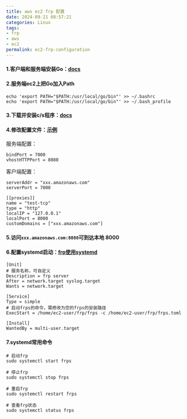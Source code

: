 ```yaml
---
title: aws ec2 frp 配置
date: 2024-09-21 08:57:21
categories: Linux
tags:
- frp
- aws
- ec2
permalink: ec2-frp-configuration
---
```

#### 1.客户端和服务端安装Go：[docs](https://go.dev/doc/install#requirements)

#### 2.服务端ec2上把Go加入Path
```shell
echo 'export PATH="$PATH:/usr/local/go/bin"' >> ~/.bashrc
echo 'export PATH="$PATH:/usr/local/go/bin"' >> ~/.bash_profile
```
<!--more-->

#### 3.下载并安装c/s程序：[docs](https://github.com/fatedier/frp/releases)

#### 4.修改配置文件：[示例](https://gofrp.org/zh-cn/docs/examples/)
服务端配置：
```shell
bindPort = 7000
vhostHTTPPort = 8080
```

客户端配置：
```shell
serverAddr = "xxx.amazonaws.com"
serverPort = 7000

[[proxies]]
name = "test-tcp"
type = "http"
localIP = "127.0.0.1"
localPort = 8000
customDomains = ["xxx.amazonaws.com"]
```

#### 5.访问`xxx.amazonaws.com:8080`可到达本地 8000

#### 6.配置systemd启动：[frp使用systemd](https://gofrp.org/zh-cn/docs/setup/systemd/)
```shell
[Unit]
# 服务名称，可自定义
Description = frp server
After = network.target syslog.target
Wants = network.target

[Service]
Type = simple
# 启动frps的命令，需修改为您的frps的安装路径
ExecStart = /home/ec2-user/frp/frps -c /home/ec2-user/frp/frps.toml

[Install]
WantedBy = multi-user.target
```

#### 7.systemd常用命令
```shell
# 启动frp
sudo systemctl start frps

# 停止frp
sudo systemctl stop frps

# 重启frp
sudo systemctl restart frps

# 查看frp状态
sudo systemctl status frps

```
